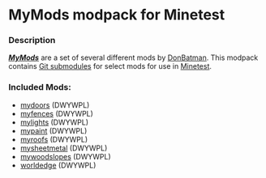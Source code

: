# MyMods modpack for Minetest

### Description

***[MyMods][]*** are a set of several different mods by [DonBatman][]. This modpack contains [Git submodules](https://git-scm.com/book/en/v2/Git-Tools-Submodules) for select mods for use in [Minetest][].

### Included Mods:

- [mydoors][] (DWYWPL)
- [myfences][] (DWYWPL)
- [mylights][] (DWYWPL)
- [mypaint][] (DWYWPL)
- [myroofs][] (DWYWPL)
- [mysheetmetal][] (DWYWPL)
- [mywoodslopes][] (DWYWPL)
- [worldedge][] (DWYWPL)


[DonBatman]: https://forum.minetest.net/memberlist.php?mode=viewprofile&u=10447
[Minetest]: http://www.minetest.net/
[MyMods]: http://donbatman.github.io/mymods.html

[mydoors]: https://forum.minetest.net/viewtopic.php?t=10626
[myfences]: https://forum.minetest.net/viewtopic.php?t=14275
[mylights]: https://forum.minetest.net/viewtopic.php?t=13154
[mypaint]: https://forum.minetest.net/viewtopic.php?t=14274
[myroofs]: https://forum.minetest.net/viewtopic.php?t=11416
[mysheetmetal]: https://forum.minetest.net/viewtopic.php?t=11702
[mywoodslopes]: https://forum.minetest.net/viewtopic.php?t=11433
[worldedge]: https://forum.minetest.net/viewtopic.php?t=10753
